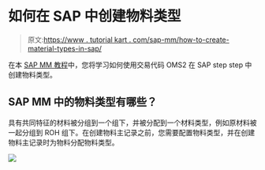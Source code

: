 # 如何在 SAP 中创建物料类型

> 原文:[https://www . tutorial kart . com/sap-mm/how-to-create-material-types-in-sap/](https://www.tutorialkart.com/sap-mm/how-to-create-material-types-in-sap/)

在本 [SAP MM 教程](https://www.tutorialkart.com/sap-mm/sap-mm-material-management-training-tutorial/)中，您将学习如何使用交易代码 OMS2 在 SAP step step 中创建物料类型。

## SAP MM 中的物料类型有哪些？

具有共同特征的材料被分组到一个组下，并被分配到一个材料类型，例如原材料被一起分组到 ROH 组下。在创建物料主记录之前，您需要配置物料类型，并在创建物料主记录时为物料分配物料类型。

[![](../Images/925da31b32d6bc3827932f6c8afb11bb.png)](https://www.tutorialkart.com/)